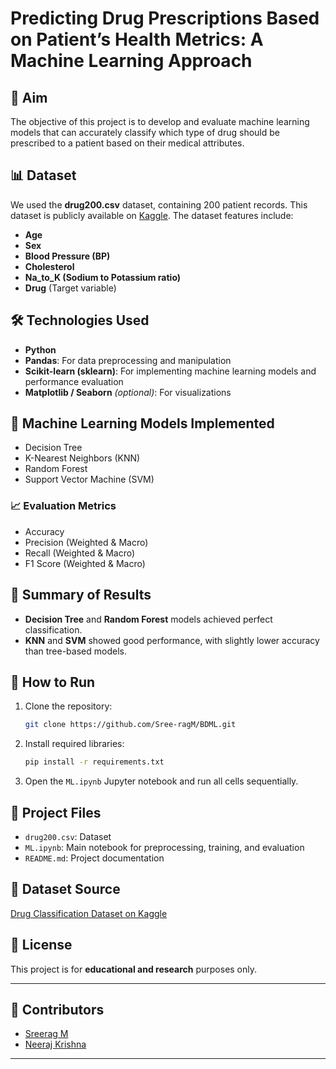 # Predicting Drug Prescriptions Based on Patient’s Health Metrics: A Machine Learning Approach

## 📌 Aim

The objective of this project is to develop and evaluate machine learning models that can accurately classify which type of drug should be prescribed to a patient based on their medical attributes.

## 📊 Dataset

We used the **drug200.csv** dataset, containing 200 patient records. This dataset is publicly available on [Kaggle](https://www.kaggle.com/datasets/prathamtripathi/drug-classification/data). The dataset features include:

* **Age**
* **Sex**
* **Blood Pressure (BP)**
* **Cholesterol**
* **Na\_to\_K (Sodium to Potassium ratio)**
* **Drug** (Target variable)

## 🛠️ Technologies Used

* **Python**
* **Pandas**: For data preprocessing and manipulation
* **Scikit-learn (sklearn)**: For implementing machine learning models and performance evaluation
* **Matplotlib / Seaborn** *(optional)*: For visualizations

## 🤖 Machine Learning Models Implemented

* Decision Tree
* K-Nearest Neighbors (KNN)
* Random Forest
* Support Vector Machine (SVM)

### 📈 Evaluation Metrics

* Accuracy
* Precision (Weighted & Macro)
* Recall (Weighted & Macro)
* F1 Score (Weighted & Macro)

## 🧠 Summary of Results

* **Decision Tree** and **Random Forest** models achieved perfect classification.
* **KNN** and **SVM** showed good performance, with slightly lower accuracy than tree-based models.

## 🚀 How to Run

1. Clone the repository:

   ```bash
   git clone https://github.com/Sree-ragM/BDML.git
   ```
2. Install required libraries:

   ```bash
   pip install -r requirements.txt
   ```
3. Open the `ML.ipynb` Jupyter notebook and run all cells sequentially.

## 📁 Project Files

* `drug200.csv`: Dataset
* `ML.ipynb`: Main notebook for preprocessing, training, and evaluation
* `README.md`: Project documentation

## 🔗 Dataset Source

[Drug Classification Dataset on Kaggle](https://www.kaggle.com/datasets/prathamtripathi/drug-classification/data)

## 📌 License

This project is for **educational and research** purposes only.

---

## 👥 Contributors

* [Sreerag M](https://github.com/Sree-ragM)
* [Neeraj Krishna](https://github.com/theneerajkrishna)

---


